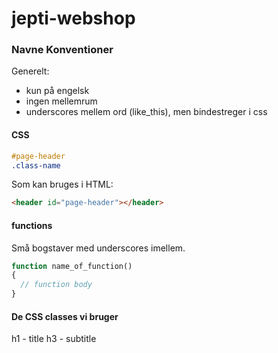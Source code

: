 jepti-webshop
=============

### Navne Konventioner

Generelt:
- kun på engelsk
- ingen mellemrum
- underscores mellem ord (like_this), men bindestreger i css

#### CSS

```css
#page-header
.class-name
```
Som kan bruges i HTML:
```HTML
<header id="page-header"></header>
```

#### functions

Små bogstaver med underscores imellem.

```php
function name_of_function() 
{
  // function body
}
```

#### De CSS classes vi bruger

h1 - title
h3 - subtitle
